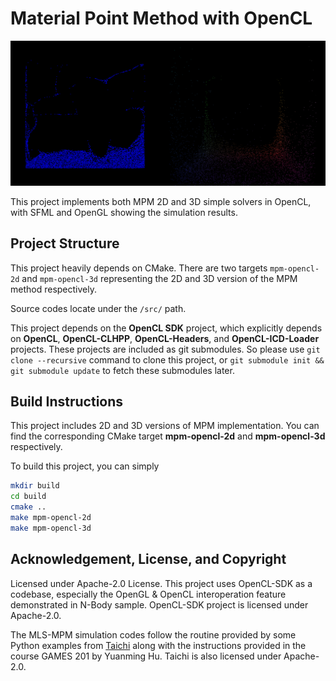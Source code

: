 # Material Point Method with OpenCL

![teaser picture](./teaser.png)

This project implements both MPM 2D and 3D simple solvers in OpenCL, with SFML
and OpenGL showing the simulation results. 

## Project Structure
This project heavily depends on CMake. There are two targets `mpm-opencl-2d` and `mpm-opencl-3d` representing the 2D and 3D version of the MPM method respectively.

Source codes locate under the `/src/` path.

This project depends on the **OpenCL SDK** project, which explicitly depends on **OpenCL**, **OpenCL-CLHPP**, **OpenCL-Headers**, and **OpenCL-ICD-Loader** projects.
These projects are included as git submodules. So please use `git clone --recursive` command to clone this project, or `git submodule init && git submodule update` to fetch these submodules later.

## Build Instructions
This project includes 2D and 3D versions of MPM implementation. You can find the corresponding CMake target
**mpm-opencl-2d** and **mpm-opencl-3d** respectively.

To build this project, you can simply
```bash
mkdir build
cd build
cmake ..
make mpm-opencl-2d
make mpm-opencl-3d
```

## Acknowledgement, License, and Copyright
Licensed under Apache-2.0 License. This project uses OpenCL-SDK as a codebase, especially the OpenGL & OpenCL interoperation feature demonstrated in N-Body sample. OpenCL-SDK project is licensed under Apache-2.0.

The MLS-MPM simulation codes follow the routine provided by some Python examples from [Taichi](https://github.com/taichi-dev/taichi) along with the instructions provided in the course GAMES 201 by Yuanming Hu. Taichi is also licensed under Apache-2.0.